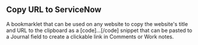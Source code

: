 ## Copy URL to ServiceNow
A bookmarklet that can be used on any website to copy the website's title and URL to the clipboard as a [code]...[/code] snippet that can be pasted to a Journal field to create a clickable link in Comments or Work notes.
